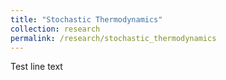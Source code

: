 ```yaml
---
title: "Stochastic Thermodynamics"
collection: research
permalink: /research/stochastic_thermodynamics
---
```


Test line text
